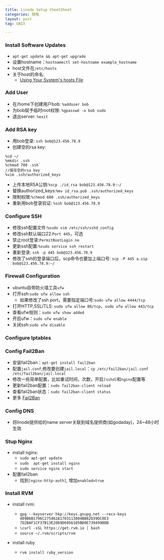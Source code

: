 ```yaml
---
title: Linode Setup CheetSheet
categories: 随笔
layout: post
tag: UNIX

---
```


### Install Software Updates

- `apt-get update && apt-get upgrade`
- 设置hostname：`hostnamectl set-hostname example_hostname`
- host文件在`/etc/hosts`
- 关于host的命名:
	- [Using Your System's hosts File](https://www.linode.com/docs/networking/dns/using-your-systems-hosts-file) 


### Add User

- 在/home下创建用户bob: `%adduser bob`
- 为bob赋予临时root权限: `%gpasswd -a bob sudo`
- 退出server: `%exit`

### Add RSA key

- 用bob登录: `ssh bob@123.456.78.9`
- 创建空的rsa key: 

```
%cd ~/
%mkdir .ssh
%chmod 700 .ssh`
//保存空的rsa key
%vim .ssh/authorized_keys	
```
- 上传本地RSA公钥:`%scp ./id_rsa bob@123.456.78.9:~/`
- 替换authorized_keys:`%mv id_rsa.pub .ssh/authorized_keys`
- 限制权限:`%chmod 600 .ssh/authorized_keys`
- 重新用bob登录验证: `%ssh bob@123.456.78.9`

### Configure SSH

- 修改ssh配置文件:`%sudo vim /etc/ssh/sshd_config`
- 修改ssh默认端口22:`Port 445`，可选
- 禁止root登录:`PermitRootLogin no`
- 更新ssh配置:`%sudo service ssh restart`
- 重新登录: `ssh -p 445 bob@123.456.78.9`
- 修改了ssh的登录端口后，scp命令也要加上端口号: `scp -P 445 a.zip bob@123.456.78.9:~/`

### Firewall Configuration

- ubuntu自带防火墙工具`ufw`
- 打开ssh:`sudo ufw allow ssh`
	- 如果修改了ssh port，需要指定端口号:`sudo ufw allow 4444/tcp`
- 打开HTTP,SSL/TLS: `sudo ufw allow 80/tcp`，`sudo ufw allow 443/tcp`
- 查看ufw规则：`sudo ufw show added` 
- 开启ufw：`sudo ufw enable`
- 关闭ssh:`sudo ufw disable`


### Configure Iptables



### Config Fail2Ban

- 安装fail2ban：`apt-get install fail2ban`
- 配置`jail.conf`,修改要创建`jail.local`：`cp /etc/fail2ban/jail.conf /etc/fail2ban/jail.local`
- 修改一些简单配置，比如重试时间，次数，开启`[sshd]`和`nginx`配置等
- 更新fail2ban配置：`sudo fail2ban-client reload`
- 查看fail2ban状态：`sudo fail2ban-client status`
- 更多 [Fail2Ban](https://www.linode.com/docs/security/using-fail2ban-for-security)


### Config DNS

- 将linode提供给的name server关联到域名提供商(如godaday)，24~48小时生效  

### Stup Nginx

- install nginx: 
	- `sudo apt-get update`
	- `sudo  apt-get install nginx`
	- `sudo service nginx start`
- 配置fail2ban
	- 找到`[nginx-http-auth]`, 增加`enabled=true` 


### Install RVM

- install rvm:
	- `gpg --keyserver hkp://keys.gnupg.net --recv-keys 409B6B1796C275462A1703113804BB82D39DC0E3 7D2BAF1CF37B13E2069D6956105BD0E739499BDB`
	- `\curl -sSL https://get.rvm.io | bash`
	- `source ~/.rvm/scripts/rvm`

- install ruby
	- `rvm install ruby_version` 

